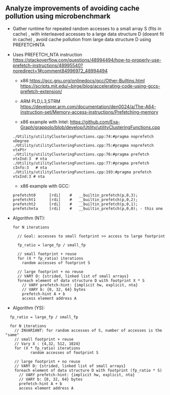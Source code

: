 Analyze improvements of avoiding cache pollution using microbenchmark
-----------------------------------------------------------------------------

*  Gather runtime for repeated random accesses to a small array S (fits in cache) , 
	with interleaved accesses to a large data structure D (doesnt fit in cache) , 
	avoid cache pollution from large data structure D using PREFETCHNTA

*  Uses PREFETCH_NTA instruction
   https://stackoverflow.com/questions/48994494/how-to-properly-use-prefetch-instructions/48995540?noredirect=1#comment84996972_48994494

   * x86
     https://gcc.gnu.org/onlinedocs/gcc/Other-Builtins.html
     https://scripts.mit.edu/~birge/blog/accelerating-code-using-gccs-prefetch-extension/

   * ARM PLD,L3,STRM
     https://developer.arm.com/documentation/den0024/a/The-A64-instruction-set/Memory-access-instructions/Prefetching-memory


   * x86 example with Intel:
     https://github.com/Exa-Graph/grappolo/blob/develop/Utility/utilityClusteringFunctions.cpp

    ```
    ./Utility/utilityClusteringFunctions.cpp:74:#pragma noprefetch vDegree
    ./Utility/utilityClusteringFunctions.cpp:75:#pragma noprefetch vtxPtr
    ./Utility/utilityClusteringFunctions.cpp:76:#pragma prefetch vtxInd:3  # nta
    ./Utility/utilityClusteringFunctions.cpp:77:#pragma prefetch cInfo:3   # nta
    ./Utility/utilityClusteringFunctions.cpp:193:#pragma prefetch vtxInd:3 # nta
    ```

   * x86 example with GCC:
    ```
    prefetcht0      [rdi]    #   __builtin_prefetch(p,0,3);
    prefetcht1      [rdi]    #   __builtin_prefetch(p,0,2);
    prefetcht2      [rdi]    #   __builtin_prefetch(p,0,1);
    prefetchnta     [rdi]    #   __builtin_prefetch(p,0,0); - this one
    ```

* Algorithm (NT):
  ```
  for N iterations

    // Goal: accesses to small footprint >> access to large footprint
    
    fp_ratio = large_fp / small_fp

    // small footprint + reuse
    for (X * fp_ratio) iterations
      random accesses of footprint S

    // large footprint + no reuse
    // VARY D: {strided, linked list of small arrays}
    foreach element of data structure D with footprint X * S
      // VARY prefetch-hint: {implicit hw, explicit, nta}
      // VARY b: {0, 32, 64} bytes
      prefetch-hint A + b
      access element address A
  ```

*  Algorithm (YS):
```
  fp_ratio = large_fp / small_fp

  for N iterations 
    // INVARIANT: for random accesses of S, number of accesses is the "same"
    // small footprint + reuse 
    // Vary X : {4,32, 512, 1024}
    for (X * fp_ratio) iterations
           random accesses of footprint S

    // large footprint + no reuse 
    // VARY D: {strided, linked list of small arrays}
    foreach element of data structure D with footprint (fp_ratio * S)
      // VARY prefetch-hint: {implicit hw, explicit, nta}
      // VARY b: {0, 32, 64} bytes
      prefetch-hint A + b
      access element address A
```




